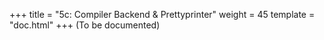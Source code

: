 +++
title = "5c: Compiler Backend & Prettyprinter"
weight = 45
template = "doc.html"
+++
(To be documented)
